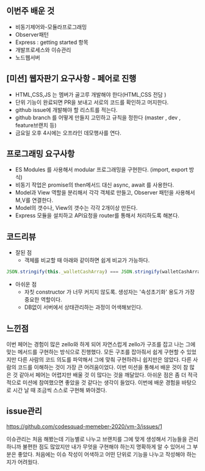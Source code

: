 ## 이번주 배운 것
- 비동기제어와-모듈라프로그래밍
- Observer패턴
- Express : getting started 항목
- 개발프로세스와 이슈관리
- 노드웹서버

## [미션] 웹자판기 요구사항 - 페어로 진행
- HTML,CSS,JS 는 멤버가 골고루 개발해야 한다(HTML,CSS 전담 )
- 단위 기능이 완료되면 PR을 보내고 서로의 코드를 확인하고 머지한다.
- github issue에 개발해야 할 리스트를 적는다.
- github branch 를 어떻게 만들지 고민하고 규칙을 정한다 (master , dev , feature브랜치 등)
- 금요일 오후 4시에는 오프라인 데모행사를 연다.

## 프로그래밍 요구사항
- ES Modules 를 사용해서 modular 프로그래밍을 구현한다. (import, export 방식)
- 비동기 작업은 promise의 then메서드 대신 async, await 를 사용한다.
- Model과 View 역할을 분리해서 각각 객체로 만들고, Observer 패턴을 사용해서 M,V를 연결한다.
- Model의 갯수나, View의 갯수는 각각 2개이상 만든다.
- Express 모듈을 설치하고 API요청을 router를 통해서 처리하도록 해본다.

## 코드리뷰

- 잘된 점
  - 객체를 비교할 때 아래와 같이하면 쉽게 비교가 가능하다.
```js
JSON.stringify(this._walletCashArray) === JSON.stringify(walletCashArray);
```
  

- 아쉬운 점
  - 자칫 constructor 가 너무 커지지 않도록. 생성자는 '속성초기화' 용도가 가장 중요한 역할이다.
  - DB없이 서버에서 상태관리하는 과정이 어색해보인다.


## 느낀점
이번 페어는 경험이 많은 zello와 하게 되어 자연스럽게 zello가 구조를 잡고 나는 그에 맞는 메서드를 구현하는 방식으로 진행했다. 모든 구조를 잡아줘서 쉽게 구현할 수 있었지만 다른 사람의 코드 의도를 파악해서 그에 맞춰 구현하려니 쉽지만은 않았다. 다른 사람의 코드를 이해하는 것이 가장 큰 어려움이었다. 이번 미션을 통해서 배운 것이 참 많은 것 같아서 페어는 어렵지만 배울 것 이 많다는 것을 깨달았다. 아쉬운 점은 좀 더 적극적으로 미션에 참여했으면 좋았을 것 같다는 생각이 들었다. 이번에 배운 경험을 바탕으로 시간 날 때 조금씩 스스로 구현해 봐야겠다.

## issue관리
https://github.com/codesquad-memeber-2020/vm-3/issues/1

이슈관리는 처음 해봤는데 기능별로 나누고 브랜치를 그에 맞게 생성해서 기능들을 관리하니까 불편한 점도 많았지만 내가 무엇을 구현해야 하는지 명확하게 알 수 있어서 그 부분은 좋았다. 처음에는 이슈 작성이 어색하고 어떤 단위로 기능을 나누고 작성해야 하는지가 어려웠다.